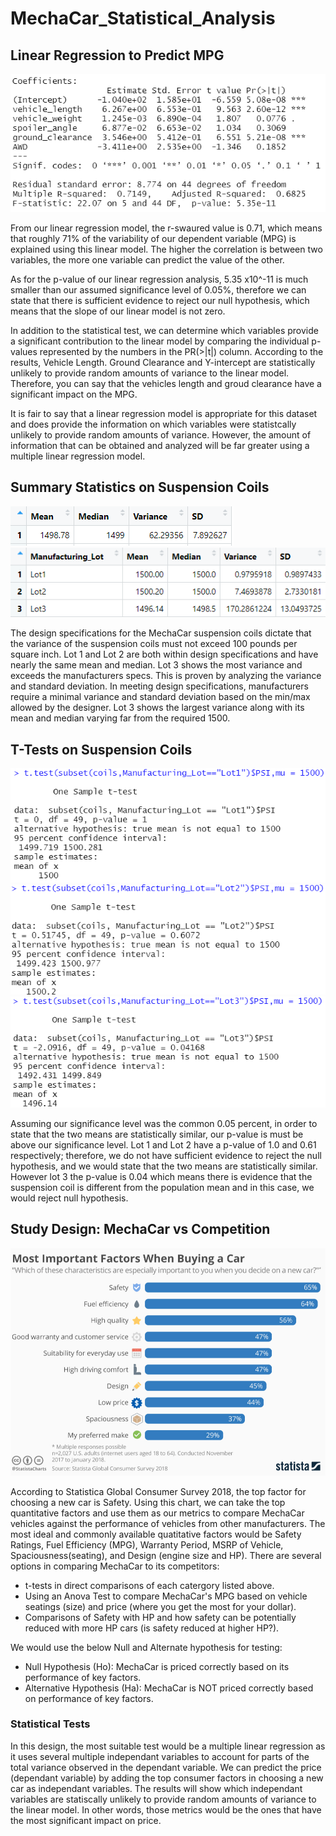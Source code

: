 # MechaCar_Statistical_Analysis

## Linear Regression to Predict MPG
![linear](images/linearregression.PNG) 

From our linear regression model, the r-swaured value is 0.71, which means that roughly 71% of the variability of our dependent variable (MPG) is explained using this linear model. The higher the correlation is between two variables, the more one variable can predict the value of the other.

As for the p-value of our linear regression analysis, 5.35 x10^-11 is much smaller than our assumed significance level of 0.05%, therefore we can state that there is sufficient evidence to reject our null hypothesis, which means that the slope of our linear model is not zero.

In addition to the statistical test, we can determine which variables provide a significant contribution to the linear model by comparing the individual p-values represented by the numbers in the PR(>|t|) column. According to the results, Vehicle Length. Ground Clearance and Y-intercept are statistically unlikely to provide random amounts of variance to the linear model. Therefore, you can say that the vehicles length and groud clearance have a significant impact on the MPG.

It is fair to say that a linear regression model is appropriate for this dataset and does provide the information on which variables were statistcally unlikely to provide random amounts of variance. However, the amount of information that can be obtained and analyzed will be far greater using a multiple linear regression model.

## Summary Statistics on Suspension Coils
![Total](images/totalsummary.PNG) 
![Lot](images/lotsummary.PNG) 

The design specifications for the MechaCar suspension coils dictate that the variance of the suspension coils must not exceed 100 pounds per square inch. Lot 1 and Lot 2 are both within design specifications and have nearly the same mean and median. Lot 3 shows the most variance and exceeds the manufacturers specs. This is proven by analyzing the variance and standard deviation. In meeting design specifications, manufacturers require a minimal variance and standard deviation based on the min/max allowed by the designer. Lot 3 shows the largest variance along with its mean and median varying far from the required 1500.


## T-Tests on Suspension Coils
![1](images/lot1.PNG) 
![2](images/lot2.PNG) 
![3](images/lot3.PNG) 

Assuming our significance level was the common 0.05 percent, in order to state that the two means are statistically similar, our p-value is must be above our significance level. Lot 1 and Lot 2 have a p-value of 1.0 and 0.61 respectively; therefore, we do not have sufficient evidence to reject the null hypothesis, and we would state that the two means are statistically similar. However lot 3 the p-value is 0.04 which means there is evidence that the suspension coil is different from the population mean and in this case, we would reject null hypothesis.

## Study Design: MechaCar vs Competition
![stats](images/statistics.PNG)

According to Statistica Global Consumer Survey 2018, the top factor for choosing a new car is Safety. Using this chart, we can take the top quantitative factors and use them as our metrics to compare MechaCar vehicles against the performance of vehicles from other manufacturers. The most ideal and commonly available quatitative factors would be Safety Ratings, Fuel Efficiency (MPG), Warranty Period, MSRP of Vehicle, Spaciousness(seating), and Design (engine size and HP). There are several options in comparing MechaCar to its competitors:
- t-tests in direct comparisons of each catergory listed above.
- Using an Anova Test to compare MechaCar's MPG based on vehicle seatings (size) and price (where you get the most for your dollar).
- Comparisons of Safety with HP and how safety can be potentially reduced with more HP cars (is safety reduced at higher HP?).

We would use the below Null and Alternate hypothesis for testing:
- Null Hypothesis (Ho): MechaCar is priced correctly based on its performance of key factors.
- Alternative Hypothesis (Ha): MechaCar is NOT priced correctly based on performance of key factors.

### Statistical Tests
In this design, the most suitable test would be a multiple linear regression as it uses several multiple independant variables to account for parts of the total variance observed in the dependant variable. We can predict the price (dependant variable) by adding the top consumer factors in choosing a new car as independant variables. The results will show which independant variables are statiscally unlikely to provide random amounts of variance to the linear model. In other words, those metrics would be the ones that have the most significant impact on price.
